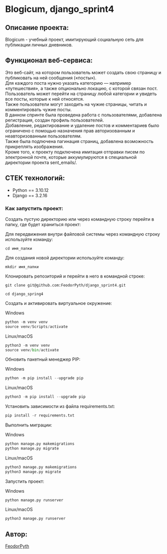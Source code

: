 # Blogicum, django_sprint4
## Описание проекта:
Blogicum - учебный проект, имитирующий социальную сеть для публикации личных дневников.<br/>

## Функционал веб-сервиса:
Это веб-сайт, на котором пользователь может создать свою страницу и публиковать на ней сообщения («посты»).<br/>
Для каждого поста нужно указать категорию — например «путешествия», а также опционально локацию, с которой связан пост.<br/> 
Пользователь может перейти на страницу любой категории и увидеть все посты, которые к ней относятся.<br/>
Также пользователи могут заходить на чужие страницы, читать и комментировать чужие посты.<br/>
В данном спринте была проведена работа с пользователями, добавлена регистрация, создан профиль пользователей.<br/>
Добавление, редактирование и удаление постов и комментариев было ограничено с помощью назначения прав авторизованным и неавторизованным пользователям.<br/>
Также была подлючена пагинация страниц, добавлена возможность прикреплять изображения.<br/>
Кроме того, к проекту подключена имитация отправки писем по электронной почте, которые аккумулируются в специальной директории проекта sent_emails/.<br/>

## СТЕК технологий:
* Python == 3.10.12
* Django == 3.2.16

### Как запустить проект:

Создать пустую директорию или через командную строку перейти в папку, где будет храниться проект:

Для передвижения внутри файловой системы через командную строку используйте команду:
```
cd имя_папки
```

Для создания новой директории используйте команду:
```
mkdir имя_папки
```

Клонировать репозиторий и перейти в него в командной строке: 
```
git clone git@github.com:FeodorPyth/django_sprint4.git
```

```
cd django_spring4
```

Создать и активировать виртуальное окружение:

Windows
```python
python -m venv venv
source venv/Scripts/activate
```

Linux/macOS
```python
python3 -m venv venv
source venv/bin/activate
```

Обновить пакетный менеджер PIP:

Windows
```python
python -m pip install --upgrade pip
```

Linux/macOS
```python
python3 -m pip install --upgrade pip
```

Установить зависимости из файла requirements.txt:

```python
pip install -r requirements.txt
```

Выполнить миграции:

Windows
```python
python manage.py makemigrations
python manage.py migrate
```

Linux/macOS
```python
python3 manage.py makemigrations
python3 manage.py migrate
```

Запустить проект:

Windows
```python
python manage.py runserver
```

Linux/macOS
```python
python3 manage.py runserver
```

## Автор:
[FeodorPyth](https://github.com/FeodorPyth)
